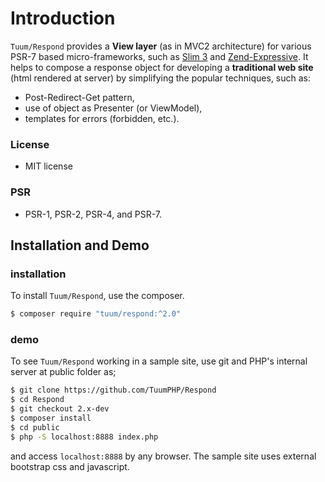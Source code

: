 Introduction
====

`Tuum/Respond` provides a __View layer__ (as in MVC2 architecture) for various PSR-7 based micro-frameworks, 
such as [Slim 3](http://www.slimframework.com) and [Zend-Expressive](https://zendframework.github.io/zend-expressive/).
It helps to compose a response object for developing a __traditional web site__ 
(html rendered at server) by simplifying the popular techniques, such as:
    
* Post-Redirect-Get pattern,
* use of object as Presenter (or ViewModel), 
* templates for errors (forbidden, etc.).


### License

*	MIT license

### PSR

*   PSR-1, PSR-2, PSR-4, and PSR-7.


Installation and Demo
---------------------

### installation

To install `Tuum/Respond`, use the composer. 

```sh
$ composer require "tuum/respond:^2.0"
```

### demo

To see `Tuum/Respond` working in a sample site, use git and PHP's internal server at public folder as;

```sh
$ git clone https://github.com/TuumPHP/Respond
$ cd Respond
$ git checkout 2.x-dev
$ composer install
$ cd public
$ php -S localhost:8888 index.php
```

and access ```localhost:8888``` by any browser. The sample site uses external bootstrap css and javascript. 
